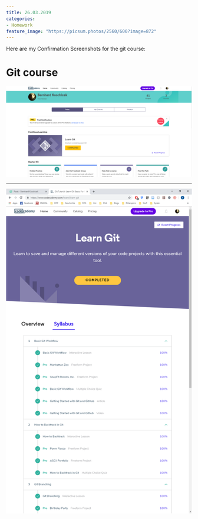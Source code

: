 ```yaml
---
title: 26.03.2019
categories:
- Homework
feature_image: "https://picsum.photos/2560/600?image=872"
---
```


Here are my Confirmation Screenshots for the git course:
<!-- more -->

# Git course
![Confirmation](/img/Koschicek_TNT_git_course_name_confirmation.png)
***
![Overview](/img/Koschicek_TNT_git_course_overview.png)

